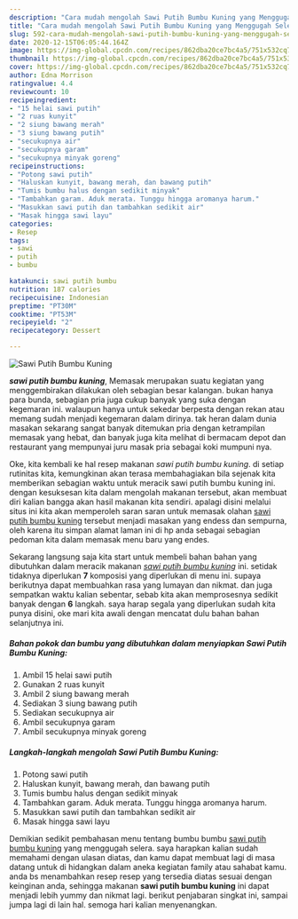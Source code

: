```yaml
---
description: "Cara mudah mengolah Sawi Putih Bumbu Kuning yang Menggugah Selera"
title: "Cara mudah mengolah Sawi Putih Bumbu Kuning yang Menggugah Selera"
slug: 592-cara-mudah-mengolah-sawi-putih-bumbu-kuning-yang-menggugah-selera
date: 2020-12-15T06:05:44.164Z
image: https://img-global.cpcdn.com/recipes/862dba20ce7bc4a5/751x532cq70/sawi-putih-bumbu-kuning-foto-resep-utama.jpg
thumbnail: https://img-global.cpcdn.com/recipes/862dba20ce7bc4a5/751x532cq70/sawi-putih-bumbu-kuning-foto-resep-utama.jpg
cover: https://img-global.cpcdn.com/recipes/862dba20ce7bc4a5/751x532cq70/sawi-putih-bumbu-kuning-foto-resep-utama.jpg
author: Edna Morrison
ratingvalue: 4.4
reviewcount: 10
recipeingredient:
- "15 helai sawi putih"
- "2 ruas kunyit"
- "2 siung bawang merah"
- "3 siung bawang putih"
- "secukupnya air"
- "secukupnya garam"
- "secukupnya minyak goreng"
recipeinstructions:
- "Potong sawi putih"
- "Haluskan kunyit, bawang merah, dan bawang putih"
- "Tumis bumbu halus dengan sedikit minyak"
- "Tambahkan garam. Aduk merata. Tunggu hingga aromanya harum."
- "Masukkan sawi putih dan tambahkan sedikit air"
- "Masak hingga sawi layu"
categories:
- Resep
tags:
- sawi
- putih
- bumbu

katakunci: sawi putih bumbu 
nutrition: 187 calories
recipecuisine: Indonesian
preptime: "PT30M"
cooktime: "PT53M"
recipeyield: "2"
recipecategory: Dessert

---
```



![Sawi Putih Bumbu Kuning](https://img-global.cpcdn.com/recipes/862dba20ce7bc4a5/751x532cq70/sawi-putih-bumbu-kuning-foto-resep-utama.jpg)

<b><i>sawi putih bumbu kuning</i></b>, Memasak merupakan suatu kegiatan yang menggembirakan dilakukan oleh sebagian besar kalangan. bukan hanya para bunda, sebagian pria juga cukup banyak yang suka dengan kegemaran ini. walaupun hanya untuk sekedar berpesta dengan rekan atau memang sudah menjadi kegemaran dalam dirinya. tak heran dalam dunia masakan sekarang sangat banyak ditemukan pria dengan ketrampilan memasak yang hebat, dan banyak juga kita melihat di bermacam depot dan restaurant yang mempunyai juru masak pria sebagai koki mumpuni nya.

Oke, kita kembali ke hal resep makanan <i>sawi putih bumbu kuning</i>. di setiap rutinitas kita, kemungkinan akan terasa membahagiakan bila sejenak kita memberikan sebagian waktu untuk meracik sawi putih bumbu kuning ini. dengan kesuksesan kita dalam mengolah makanan tersebut, akan membuat diri kalian bangga akan hasil makanan kita sendiri. apalagi disini melalui situs ini kita akan memperoleh saran saran untuk memasak olahan <u>sawi putih bumbu kuning</u> tersebut menjadi masakan yang endess dan sempurna, oleh karena itu simpan alamat laman ini di hp anda sebagai sebagian pedoman kita dalam memasak menu baru yang endes.




Sekarang langsung saja kita start untuk membeli bahan bahan yang dibutuhkan dalam meracik makanan <u><i>sawi putih bumbu kuning</i></u> ini. setidak tidaknya diperlukan <b>7</b> komposisi yang diperlukan di menu ini. supaya berikutnya dapat membuahkan rasa yang lumayan dan nikmat. dan juga sempatkan waktu kalian sebentar, sebab kita akan memprosesnya sedikit banyak dengan <b>6</b> langkah. saya harap segala yang diperlukan sudah kita punya disini, oke mari kita awali dengan mencatat dulu bahan bahan selanjutnya ini.

<!--inarticleads1-->

##### Bahan pokok dan bumbu yang dibutuhkan dalam menyiapkan Sawi Putih Bumbu Kuning:

1. Ambil 15 helai sawi putih
1. Gunakan 2 ruas kunyit
1. Ambil 2 siung bawang merah
1. Sediakan 3 siung bawang putih
1. Sediakan secukupnya air
1. Ambil secukupnya garam
1. Ambil secukupnya minyak goreng




<!--inarticleads2-->

##### Langkah-langkah mengolah Sawi Putih Bumbu Kuning:

1. Potong sawi putih
1. Haluskan kunyit, bawang merah, dan bawang putih
1. Tumis bumbu halus dengan sedikit minyak
1. Tambahkan garam. Aduk merata. Tunggu hingga aromanya harum.
1. Masukkan sawi putih dan tambahkan sedikit air
1. Masak hingga sawi layu




Demikian sedikit pembahasan menu tentang bumbu bumbu <u>sawi putih bumbu kuning</u> yang menggugah selera. saya harapkan kalian sudah memahami dengan ulasan diatas, dan kamu dapat membuat lagi di masa datang untuk di hidangkan dalam aneka kegiatan family atau sahabat kamu. anda bs menambahkan resep resep yang tersedia diatas sesuai dengan keinginan anda, sehingga makanan <b>sawi putih bumbu kuning</b> ini dapat menjadi lebih yummy dan nikmat lagi. berikut penjabaran singkat ini, sampai jumpa lagi di lain hal. semoga hari kalian menyenangkan.
